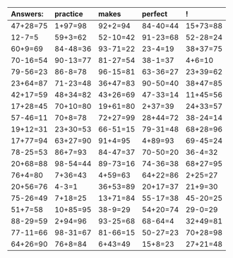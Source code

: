 | Answers: | practice | makes | perfect | ! |
| :--- | :--- | :--- | :--- | :--- |
| 47+28=75 | 1+97=98 | 92+2=94 | 84-40=44 | 15+73=88 | 
| 12-7=5 | 59+3=62 | 52-10=42 | 91-23=68 | 52-28=24 | 
| 60+9=69 | 84-48=36 | 93-71=22 | 23-4=19 | 38+37=75 | 
| 70-16=54 | 90-13=77 | 81-27=54 | 38-1=37 | 4+6=10 | 
| 79-56=23 | 86-8=78 | 96-15=81 | 63-36=27 | 23+39=62 | 
| 23+64=87 | 71-23=48 | 36+47=83 | 90-50=40 | 38+47=85 | 
| 42+17=59 | 48+34=82 | 43+26=69 | 47-33=14 | 11+45=56 | 
| 17+28=45 | 70+10=80 | 19+61=80 | 2+37=39 | 24+33=57 | 
| 57-46=11 | 70+8=78 | 72+27=99 | 28+44=72 | 38-24=14 | 
| 19+12=31 | 23+30=53 | 66-51=15 | 79-31=48 | 68+28=96 | 
| 17+77=94 | 63+27=90 | 91+4=95 | 4+89=93 | 69-45=24 | 
| 78-25=53 | 86+7=93 | 84-47=37 | 70-50=20 | 36-4=32 | 
| 20+68=88 | 98-54=44 | 89-73=16 | 74-36=38 | 68+27=95 | 
| 76+4=80 | 7+36=43 | 4+59=63 | 64+22=86 | 2+25=27 | 
| 20+56=76 | 4-3=1 | 36+53=89 | 20+17=37 | 21+9=30 | 
| 75-26=49 | 7+18=25 | 13+71=84 | 55-17=38 | 45-20=25 | 
| 51+7=58 | 10+85=95 | 38-9=29 | 54+20=74 | 29-0=29 | 
| 88-29=59 | 2+94=96 | 93-25=68 | 68-64=4 | 32+49=81 | 
| 77-11=66 | 98-31=67 | 81-66=15 | 50-27=23 | 70+28=98 | 
| 64+26=90 | 76+8=84 | 6+43=49 | 15+8=23 | 27+21=48 | 
